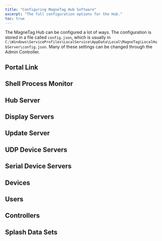 ```yaml
---
title: "Configuring MagneTag Hub Software"
excerpt: "The full configuration options for the Hub."
toc: true
---
```


The MagneTag Hub can be configured a lot of ways. The configuration is stored in a file called `config.json`, which is usually in `C:\Windows\ServiceProfiles\LocalService\AppData\Local\MagneTag\LocalHubServer\config.json`. Many of these settings can be changed through the Admin Controller.

## Portal Link

## Shell Process Monitor

## Hub Server

## Display Servers

## Update Server

## UDP Device Servers

## Serial Device Servers

## Devices

## Users

## Controllers

## Splash Data Sets
